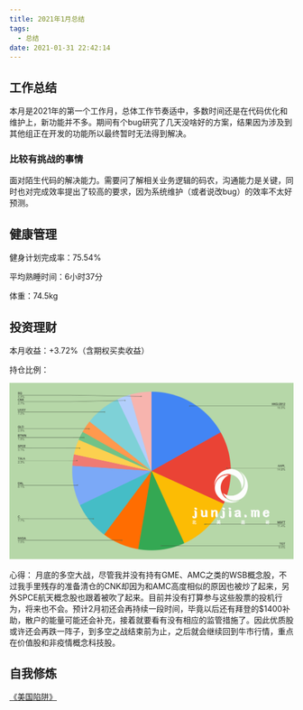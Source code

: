 ```yaml
---
title: 2021年1月总结
tags:
  - 总结
date: 2021-01-31 22:42:14
---
```


## 工作总结

本月是2021年的第一个工作月，总体工作节奏适中，多数时间还是在代码优化和维护上，新功能并不多。期间有个bug研究了几天没啥好的方案，结果因为涉及到其他组正在开发的功能所以最终暂时无法得到解决。


### 比较有挑战的事情

面对陌生代码的解决能力。需要问了解相关业务逻辑的码农，沟通能力是关键，同时也对完成效率提出了较高的要求，因为系统维护（或者说改bug）的效率不太好预测。


## 健康管理

健身计划完成率：75.54%

平均熟睡时间：6小时37分

体重：74.5kg

## 投资理财

本月收益：+3.72%（含期权买卖收益）

持仓比例：

![](https://raw.githubusercontent.com/gjj930923/photorepo/master/github_blog/images/20210131231318.png)

心得：
月底的多空大战，尽管我并没有持有GME、AMC之类的WSB概念股，不过我手里残存的准备清仓的CNK却因为和AMC高度相似的原因也被炒了起来，另外SPCE航天概念股也跟着被吹了起来。目前并没有打算参与这些股票的投机行为，将来也不会。预计2月初还会再持续一段时间，毕竟以后还有拜登的$1400补助，散户的能量可能还会补充，接着就要看有没有相应的监管措施了。因此优质股或许还会再跌一阵子，到多空之战结束前为止，之后就会继续回到牛市行情，重点在价值股和非疫情概念科技股。

## 自我修炼

[《美国陷阱》](https://book.douban.com/subject/33379779/)
